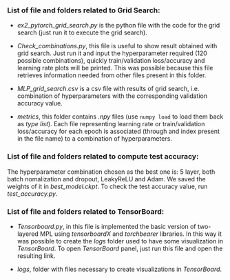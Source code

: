 
### List of file and folders related to Grid Search:  

- *ex2_pytorch_grid_search.py* is the python file with the code for the grid search (just run it to execute the grid search).  

- *Check_combinations.py*, this file is useful to show result obtained with grid search. Just run it and input the hyperparameter required (120 possible combinations), quickly train/validation loss/accuracy and learning rate plots will be printed. This was possible because this file retrieves information needed from other files present in this folder.  

- *MLP_grid_search.csv* is a csv file with results of grid search, i.e. combination of hyperparameters with the corresponding validation accuracy value.  

- *metrics*, this folder contains *.npy* files (use `numpy load` to load them back as *type list*). Each file representing learning rate or train/validation loss/accuracy for each epoch is associated (through and index present in the file name) to a combination of hyperparameters.  


### List of file and folders related to compute test accuracy:

The hyperparameter combination chosen as the best one is: 5 layer, both batch nomalization and dropout, LeakyReLU and Adam. We saved the weights of it in *best_model.ckpt*. To check the test accuracy value, run *test_accuracy.py*.


### List of file and folders related to TensorBoard:

- *Tensorboard.py*, in this file is implemented the basic version of two-layered MPL using *tensorboardX* and *torchbearer* libraries. In this way it was possible to create the *logs* folder used to have some visualization in *TensorBoard*. To open *TensorBoard* panel, just run this file and open the resulting link.   

- *logs*, folder with files necessary to create visualizations in *TensorBoard*.

